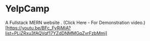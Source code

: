 # YelpCamp
 A Fullstack MERN website .
(Click Here - For Demonstration video.)[https://youtu.be/BFc_FyRjMiA?list=PLjZRxu3fAQVqf17YZdDNMMGqZvrFzbMmi]
